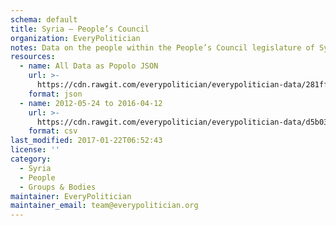```yaml
---
schema: default
title: Syria — People’s Council
organization: EveryPolitician
notes: Data on the people within the People’s Council legislature of Syria.
resources:
  - name: All Data as Popolo JSON
    url: >-
      https://cdn.rawgit.com/everypolitician/everypolitician-data/281ff5f6deed1e3227b7b51c4a5ee366c9215a0f/data/Syria/Majlis/ep-popolo-v1.0.json
    format: json
  - name: 2012-05-24 to 2016-04-12
    url: >-
      https://cdn.rawgit.com/everypolitician/everypolitician-data/d5b0308b90f8e4282664646e4c535d7d5c58a318/data/Syria/Majlis/term-2012.csv
    format: csv
last_modified: 2017-01-22T06:52:43
license: ''
category:
  - Syria
  - People
  - Groups & Bodies
maintainer: EveryPolitician
maintainer_email: team@everypolitician.org
---
```

